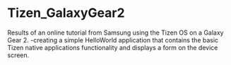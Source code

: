 # Tizen_GalaxyGear2

Results of an online tutorial from Samsung using the Tizen OS on a Galaxy Gear 2. 
     -creating a simple HelloWorld application that contains the basic Tizen native
     applications functionality and displays a form on the device screen.
